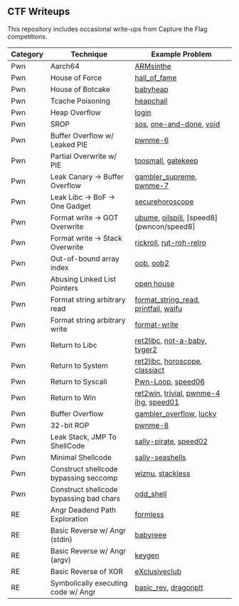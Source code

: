 ## CTF Writeups

This repository includes occasional write-ups from Capture the Flag competitions. 


| Category | Technique | Example Problem | 
|----------|-----------|-----------------|
| Pwn      | Aarch64        | [ARMsinthe](hackappatoi/ARMsinthe) |
| Pwn      | House of Force | [hall_of_fame](seetf/hall_of_fame) |
| Pwn      | House of Botcake | [babyheap](pwncon/babynote) |
| Pwn      | Tcache Poisoning | [heapchall](nitectf/heapchall) |
| Pwn      | Heap Overflow  | [login](ductf/login) |
| Pwn      | SROP | [sos](foobar-23/sos), [one-and-done](tamu_ctf/one-and-done), [void](tamu_ctf/void)|
| Pwn      | Buffer Overflow w/ Leaked PIE   | [pwnme-6](bluehens/pwnme-6) |
| Pwn      | Partial Overwrite w/ PIE  | [toosmall](nitectf/toosmall/), [gatekeep](lactf/pwn-gatekeep) |
| Pwn      | Leak Canary -> Buffer Overflow | [gambler_supreme](b01lers_ctf/pwn-gamblers_supreme), [pwnme-7](bluehens/pwnme-7) |
| Pwn      | Leak Libc -> BoF -> One Gadget | [securehoroscope](sdctf/securehoroscope)|
| Pwn      | Format write -> GOT Overwrite | [ubume](crew_ctf/ubume), [oilspill](sdctf/oilspill), [speed8](pwncon/speed8]|
| Pwn      | Format write -> Stack Overwrite | [rickroll](lactf/pwn-rickroll/), [rut-roh-relro](lactf/pwn-rut-roh-relro) |
| Pwn      | Out-of-bound array index | [oob](access_denied/oob), [oob2](access_denied/oob2) |
| Pwn      | Abusing Linked List Pointers | [open house](defcon-quals-23/open-house/pwn-house.py) |
| Pwn      | Format string arbitrary read  | [format_string_read](access_denied/format_string_read), [printfail](sdctf/printfail), [waifu](lit-ctf/waifu)|
| Pwn      | Format string arbitrary write | [format-write](access_denied/format-write) |
| Pwn      | Return to Libc 			   | [ret2libc](access_denied/ret2libc), [not-a-baby](hackarmour/not-a-baby), [tyger2](lit-ctf/tyger2) |
| Pwn      | Return to System			   | [ret2libc](access_denied/ret2system), [horoscope](sdctf/horoscope), [classiact](umdctf/classicact) |
| Pwn      | Return to Syscall			   | [Pwn-Loop](ctf_24hr/Pwn-Loop), [speed06](pwncon/speed6) |
| Pwn      | Return to Win				   | [ret2win](access_denied/ret2win), [trivial](tamu_ctf/trivial), [pwnme-4](bluehens/pwnme-4)  [ihg](foobar-23/i-hate-garbages), [speed01](pwncon/speed1)|
| Pwn      | Buffer Overflow			   | [gambler_overflow](b01lers_ctf/gambler_overflow), [lucky](tamu_ctf/lucky) |
| Pwn      | 32-bit ROP                    | [pwnme-8](bluehens/pwnme-8) |
| Pwn      | Leak Stack, JMP To ShellCode  | [sally-pirate](bluehens/sally-pirate), [speed02](pwncon/speed2) |
| Pwn      | Minimal Shellcode             | [sally-seashells](bluehens/sally-seashells) |
| Pwn      | Construct shellcode bypassing seccomp		   | [wiznu](crew_ctf/wiznu), [stackless](nahamcon_ctf/stackless) |
| Pwn      | Construct shellcode bypassing bad chars       | [odd_shell](uiuctf/odd_shell) |
| RE       | Angr Deadend Path Exploration  | [formless](foobar-23/formless) |
| RE       | Basic Reverse w/ Angr (stdin) | [babyreee](seetf/babyreeee) |
| RE       | Basic Reverse w/ Angr (argv)  | [keygen](shellctf/keygen)	 |
| RE       | Basic Reverse of XOR          | [eXclusiveclub](hackappatoi/eXclusiveclub) |
| RE       | Symbolically executing code w/ Angr | [basic_rev](byuctf/basic_rev), [dragonplt](umdctf/dragonplt) |


